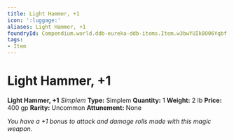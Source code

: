 ```yaml
---
title: Light Hammer, +1
icon: ':luggage:'
aliases: Light Hammer, +1
foundryId: Compendium.world.ddb-eureka-ddb-items.Item.w3bwYUIk8O06Yqbf
tags:
- Item
---
```


# Light Hammer, +1

**Light Hammer, +1**
_Simplem_
**Type:** Simplem
**Quantity:** 1
**Weight:** 2 lb
**Price:** 400 gp
**Rarity:** Uncommon
**Attunement:** None

*You have a +1 bonus to attack and damage rolls made with this magic weapon.*